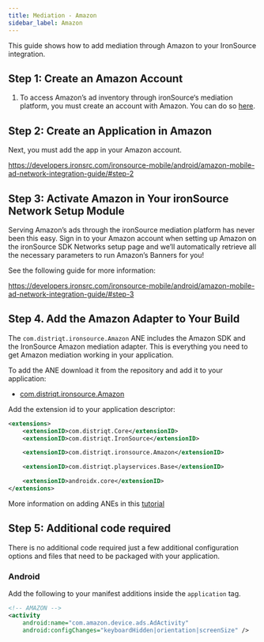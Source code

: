 ```yaml
---
title: Mediation - Amazon
sidebar_label: Amazon
---
```


This guide shows how to add mediation through Amazon to your IronSource integration.


## Step 1: Create an Amazon Account 

1. To access Amazon’s ad inventory through ironSource‘s mediation platform, you must create an account with Amazon. You can do so [here](https://developer.amazon.com/mobile-ads?).


## Step 2: Create an Application in Amazon

Next, you must add the app in your Amazon account.

https://developers.ironsrc.com/ironsource-mobile/android/amazon-mobile-ad-network-integration-guide/#step-2


## Step 3: Activate Amazon in Your ironSource Network Setup Module

Serving Amazon’s ads through the ironSource mediation platform has never been this easy. Sign in to your Amazon account when setting up Amazon on the ironSource SDK Networks setup page and we’ll automatically retrieve all the necessary parameters to run Amazon’s Banners for you!

See the following guide for more information:

https://developers.ironsrc.com/ironsource-mobile/android/amazon-mobile-ad-network-integration-guide/#step-3



## Step 4. Add the Amazon Adapter to Your Build

The `com.distriqt.ironsource.Amazon` ANE includes the Amazon SDK and the IronSource Amazon mediation adapter. This is everything you need to get Amazon mediation working in your application.

To add the ANE download it from the repository and add it to your application:

- [com.distriqt.ironsource.Amazon](https://github.com/distriqt/ANE-IronSource/raw/master/lib/amazon/com.distriqt.ironsource.Amazon.ane)

Add the extension id to your application descriptor:

```xml
<extensions>
    <extensionID>com.distriqt.Core</extensionID>
    <extensionID>com.distriqt.IronSource</extensionID>

    <extensionID>com.distriqt.ironsource.Amazon</extensionID>

    <extensionID>com.distriqt.playservices.Base</extensionID>

    <extensionID>androidx.core</extensionID>
</extensions>
```

More information on adding ANEs in this [tutorial](/docs/tutorials/getting-started)



## Step 5: Additional code required

There is no additional code required just a few additional configuration options and files that need to be packaged with your application.


### Android

Add the following to your manifest additions inside the `application` tag. 


```xml
<!-- AMAZON -->
<activity
    android:name="com.amazon.device.ads.AdActivity"
    android:configChanges="keyboardHidden|orientation|screenSize" />
```





